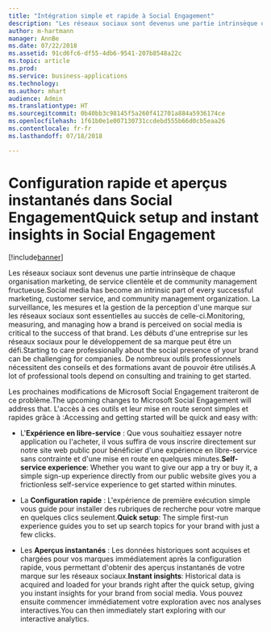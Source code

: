 ```yaml
---
title: "Intégration simple et rapide à Social Engagement"
description: "Les réseaux sociaux sont devenus une partie intrinsèque du fonctionnement de la gestion des marques de chaque organisation marketing fructueuse."
author: m-hartmann
manager: AnnBe
ms.date: 07/22/2018
ms.assetid: 91cd6fc6-df55-4db6-9541-207b8548a22c
ms.topic: article
ms.prod: 
ms.service: business-applications
ms.technology: 
ms.author: mhart
audience: Admin
ms.translationtype: HT
ms.sourcegitcommit: 0b40bb3c98145f5a260f412701a884a5936174ce
ms.openlocfilehash: 1f61b0e1e007130731ccdebd555b66d0cb5eaa26
ms.contentlocale: fr-fr
ms.lasthandoff: 07/18/2018

---
```

#  <a name="quick-setup-and-instant-insights-in-social-engagement"></a><span data-ttu-id="258d7-103">Configuration rapide et aperçus instantanés dans Social Engagement</span><span class="sxs-lookup"><span data-stu-id="258d7-103">Quick setup and instant insights in Social Engagement</span></span>

[!include[banner](../../includes/banner.md)]

<span data-ttu-id="258d7-104">Les réseaux sociaux sont devenus une partie intrinsèque de chaque organisation marketing, de service clientèle et de community management fructueuse.</span><span class="sxs-lookup"><span data-stu-id="258d7-104">Social media has become an intrinsic part of every successful marketing, customer service, and community management organization.</span></span> <span data-ttu-id="258d7-105">La surveillance, les mesures et la gestion de la perception d'une marque sur les réseaux sociaux sont essentielles au succès de celle-ci.</span><span class="sxs-lookup"><span data-stu-id="258d7-105">Monitoring, measuring, and managing how a brand is perceived on social media is critical to the success of that brand.</span></span> <span data-ttu-id="258d7-106">Les débuts d'une entreprise sur les réseaux sociaux pour le développement de sa marque peut être un défi.</span><span class="sxs-lookup"><span data-stu-id="258d7-106">Starting to care professionally about the social presence of your brand can be challenging for companies.</span></span> <span data-ttu-id="258d7-107">De nombreux outils professionnels nécessitent des conseils et des formations avant de pouvoir être utilisés.</span><span class="sxs-lookup"><span data-stu-id="258d7-107">A lot of professional tools depend on consulting and training to get started.</span></span>

<span data-ttu-id="258d7-108">Les prochaines modifications de Microsoft Social Engagement traiteront de ce problème.</span><span class="sxs-lookup"><span data-stu-id="258d7-108">The upcoming changes to Microsoft Social Engagement will address that.</span></span> <span data-ttu-id="258d7-109">L'accès à ces outils et leur mise en route seront simples et rapides grâce à :</span><span class="sxs-lookup"><span data-stu-id="258d7-109">Accessing and getting started will be quick and easy with:</span></span>

-   <span data-ttu-id="258d7-110">L'**Expérience en libre-service** : Que vous souhaitiez essayer notre application ou l'acheter, il vous suffira de vous inscrire directement sur notre site web public pour bénéficier d'une expérience en libre-service sans contrainte et d'une mise en route en quelques minutes.</span><span class="sxs-lookup"><span data-stu-id="258d7-110">**Self-service experience**: Whether you want to give our app a try or buy it, a simple sign-up experience directly from our public website gives you a frictionless self-service experience to get started within minutes.</span></span>

-   <span data-ttu-id="258d7-111">La **Configuration rapide** : L'expérience de première exécution simple vous guide pour installer des rubriques de recherche pour votre marque en quelques clics seulement.</span><span class="sxs-lookup"><span data-stu-id="258d7-111">**Quick setup**: The simple first-run experience guides you to set up search topics for your brand with just a few clicks.</span></span>

-   <span data-ttu-id="258d7-112">Les **Aperçus instantanés** : Les données historiques sont acquises et chargées pour vos marques immédiatement après la configuration rapide, vous permettant d'obtenir des aperçus instantanés de votre marque sur les réseaux sociaux.</span><span class="sxs-lookup"><span data-stu-id="258d7-112">**Instant insights**: Historical data is acquired and loaded for your brands right after the quick setup, giving you instant insights for your brand from social media.</span></span> <span data-ttu-id="258d7-113">Vous pouvez ensuite commencer immédiatement votre exploration avec nos analyses interactives.</span><span class="sxs-lookup"><span data-stu-id="258d7-113">You can then immediately start exploring with our interactive analytics.</span></span>

<!-- Picture 3 -->


